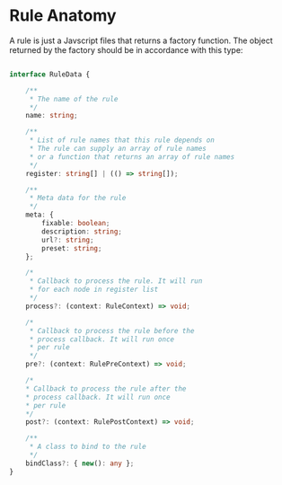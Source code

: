 # Rule Anatomy
A rule is just a Javscript files that returns a factory function. The object returned by the factory should be in accordance with this type:
```typescript

interface RuleData {

	/**
	 * The name of the rule
	 */
	name: string;

	/**
	 * List of rule names that this rule depends on
	 * The rule can supply an array of rule names
	 * or a function that returns an array of rule names
	 */
	register: string[] | (() => string[]);

	/**
	 * Meta data for the rule
	 */
	meta: {
		fixable: boolean;
		description: string;
		url?: string;
		preset: string;
	};

	/*
	 * Callback to process the rule. It will run
	 * for each node in register list
	 */
	process?: (context: RuleContext) => void;

	/*
	 * Callback to process the rule before the
	 * process callback. It will run once
	 * per rule
	 */
	pre?: (context: RulePreContext) => void;

	/*
	* Callback to process the rule after the
	* process callback. It will run once
	* per rule
	*/
	post?: (context: RulePostContext) => void;

	/**
	 * A class to bind to the rule
	 */
	bindClass?: { new(): any };
}
```
